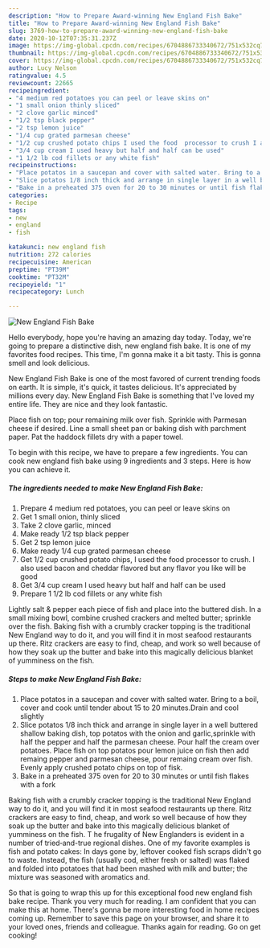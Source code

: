 ```yaml
---
description: "How to Prepare Award-winning New England Fish Bake"
title: "How to Prepare Award-winning New England Fish Bake"
slug: 3769-how-to-prepare-award-winning-new-england-fish-bake
date: 2020-10-12T07:35:31.237Z
image: https://img-global.cpcdn.com/recipes/6704886733340672/751x532cq70/new-england-fish-bake-recipe-main-photo.jpg
thumbnail: https://img-global.cpcdn.com/recipes/6704886733340672/751x532cq70/new-england-fish-bake-recipe-main-photo.jpg
cover: https://img-global.cpcdn.com/recipes/6704886733340672/751x532cq70/new-england-fish-bake-recipe-main-photo.jpg
author: Lucy Nelson
ratingvalue: 4.5
reviewcount: 22665
recipeingredient:
- "4 medium red potatoes you can peel or leave skins on"
- "1 small onion thinly sliced"
- "2 clove garlic minced"
- "1/2 tsp black pepper"
- "2 tsp lemon juice"
- "1/4 cup grated parmesan cheese"
- "1/2 cup crushed potato chips I used the food  processor to crush I also used bacon and cheddar flavored but any flavor you like will be good"
- "3/4 cup cream I used heavy but half and half can be used"
- "1 1/2 lb cod fillets or any white fish"
recipeinstructions:
- "Place potatos in a saucepan and cover with salted water. Bring to a boil, cover and cook until tender about 15 to 20 minutes.Drain and cool slightly"
- "Slice potatos 1/8 inch thick and arrange in single layer in a well buttered shallow baking dish, top potatos with the onion and garlic,sprinkle with half the pepper and half the parmesan cheese. Pour half the cream over potatoes. Place fish on top potatos pour lemon juice  on fish then add remaing pepper and parmesan cheese, pour remaing cream over fish. Evenly apply crushed potato chips on top of fisk."
- "Bake in a preheated 375 oven for 20 to 30 minutes or until fish flakes with a fork"
categories:
- Recipe
tags:
- new
- england
- fish

katakunci: new england fish 
nutrition: 272 calories
recipecuisine: American
preptime: "PT39M"
cooktime: "PT32M"
recipeyield: "1"
recipecategory: Lunch

---
```



![New England Fish Bake](https://img-global.cpcdn.com/recipes/6704886733340672/751x532cq70/new-england-fish-bake-recipe-main-photo.jpg)

Hello everybody, hope you're having an amazing day today. Today, we're going to prepare a distinctive dish, new england fish bake. It is one of my favorites food recipes. This time, I'm gonna make it a bit tasty. This is gonna smell and look delicious.

New England Fish Bake is one of the most favored of current trending foods on earth. It is simple, it's quick, it tastes delicious. It's appreciated by millions every day. New England Fish Bake is something that I've loved my entire life. They are nice and they look fantastic.

Place fish on top; pour remaining milk over fish. Sprinkle with Parmesan cheese if desired. Line a small sheet pan or baking dish with parchment paper. Pat the haddock fillets dry with a paper towel.


To begin with this recipe, we have to prepare a few ingredients. You can cook new england fish bake using 9 ingredients and 3 steps. Here is how you can achieve it.

<!--inarticleads1-->

##### The ingredients needed to make New England Fish Bake:

1. Prepare 4 medium red potatoes, you can peel or leave skins on
1. Get 1 small onion, thinly sliced
1. Take 2 clove garlic, minced
1. Make ready 1/2 tsp black pepper
1. Get 2 tsp lemon juice
1. Make ready 1/4 cup grated parmesan cheese
1. Get 1/2 cup crushed potato chips, I used the food  processor to crush. I also used bacon and cheddar flavored but any flavor you like will be good
1. Get 3/4 cup cream I used heavy but half and half can be used
1. Prepare 1 1/2 lb cod fillets or any white fish


Lightly salt &amp; pepper each piece of fish and place into the buttered dish. In a small mixing bowl, combine crushed crackers and melted butter; sprinkle over the fish. Baking fish with a crumbly cracker topping is the traditional New England way to do it, and you will find it in most seafood restaurants up there. Ritz crackers are easy to find, cheap, and work so well because of how they soak up the butter and bake into this magically delicious blanket of yumminess on the fish. 

<!--inarticleads2-->

##### Steps to make New England Fish Bake:

1. Place potatos in a saucepan and cover with salted water. Bring to a boil, cover and cook until tender about 15 to 20 minutes.Drain and cool slightly
1. Slice potatos 1/8 inch thick and arrange in single layer in a well buttered shallow baking dish, top potatos with the onion and garlic,sprinkle with half the pepper and half the parmesan cheese. Pour half the cream over potatoes. Place fish on top potatos pour lemon juice  on fish then add remaing pepper and parmesan cheese, pour remaing cream over fish. Evenly apply crushed potato chips on top of fisk.
1. Bake in a preheated 375 oven for 20 to 30 minutes or until fish flakes with a fork


Baking fish with a crumbly cracker topping is the traditional New England way to do it, and you will find it in most seafood restaurants up there. Ritz crackers are easy to find, cheap, and work so well because of how they soak up the butter and bake into this magically delicious blanket of yumminess on the fish. T he frugality of New Englanders is evident in a number of tried‑and-true regional dishes. One of my favorite examples is fish and potato cakes: In days gone by, leftover cooked fish scraps didn&#39;t go to waste. Instead, the fish (usually cod, either fresh or salted) was flaked and folded into potatoes that had been mashed with milk and butter; the mixture was seasoned with aromatics and. 

So that is going to wrap this up for this exceptional food new england fish bake recipe. Thank you very much for reading. I am confident that you can make this at home. There's gonna be more interesting food in home recipes coming up. Remember to save this page on your browser, and share it to your loved ones, friends and colleague. Thanks again for reading. Go on get cooking!
